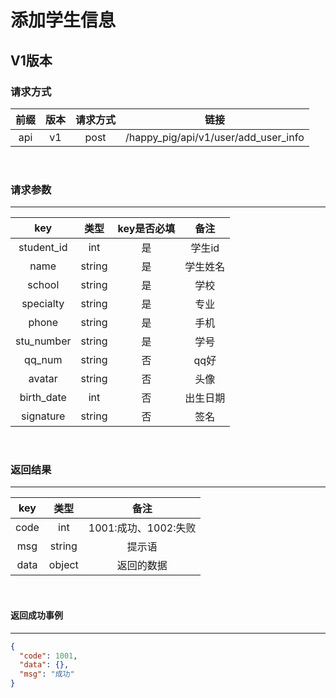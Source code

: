 # 添加学生信息

## V1版本

### 请求方式
| 前缀 | 版本 | 请求方式 | 链接 |
| :---: | :---: | :---: | :---:|
| api | v1 | post | /happy_pig/api/v1/user/add_user_info |

<br/>

### 请求参数

---------------------------------
|  key  |   类型   | key是否必填 | 备注 |
| :---: | :------: | :--------: | :---:|
| student_id | int | 是 | 学生id |
| name | string | 是 | 学生姓名 |
| school | string | 是 | 学校 |
| specialty | string | 是 | 专业 |
| phone | string | 是 | 手机 |
| stu_number | string | 是 | 学号 |
| qq_num | string | 否 | qq好 |
| avatar | string | 否 | 头像 |
| birth_date | int | 否 | 出生日期 |
| signature | string | 否 | 签名 |

<br/>

### 返回结果

----------------------------
|  key  |   类型   |  备注 |
| :---: | :------: | :---:|
| code | int | 1001:成功、1002:失败|
| msg | string | 提示语 |
| data | object | 返回的数据 |

<br/>

#### 返回成功事例

-------------------------
```json
{
  "code": 1001,
  "data": {},
  "msg": "成功"
}
```
